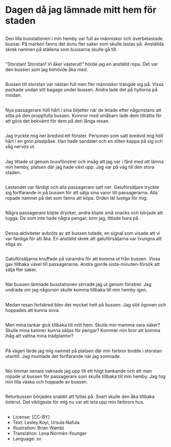 # Dagen då jag lämnade mitt hem för staden

##
Den lilla busstationen i min hemby var full av människor och överbelastade bussar. På marken fanns det ännu fler saker som skulle lastas på. Anställda skrek namnen på ställena som bussarna skulle gå till.

##
”Storstan! Storstan! Vi åker västerut!” hörde jag en anställd ropa. Det var den bussen som jag behövde åka med.

##
Bussen till storstan var nästan full men fler människor trängde sig på. Vissa packade undan sitt bagage under bussen. Andra lade det på hyllorna på insidan.

##
Nya passagerare höll hårt i sina biljetter när de letade efter någonstans att sitta på den proppfulla bussen. Kvinnor med småbarn lade dem tillrätta för att göra det bekvämt för dem på den långa resan.

##
Jag tryckte mig ner bredvid ett fönster. Personen som satt bredvid mig höll hårt i en grön plastpåse. Han hade sandaler och en sliten kappa på sig och såg nervös ut.

##
Jag tittade ut genom bussfönstret och insåg att jag var i färd med att lämna min hemby, platsen där jag hade växt upp. Jag var på väg till den stora staden.

##
Lastandet var färdigt och alla passagerare satt ner. Gatuförsäljare tryckte sig fortfarande in på bussen för att sälja sina varor till passagerarna. Alla ropade namnet på det som fanns att köpa. Orden lät lustiga för mig.

##
Några passagerare köpte drycker, andra köpte små snacks och började att tugga. De som inte hade några pengar, som jag, tittade bara på.

##
Dessa aktiviteter avbröts av att bussen tutade, en signal som visade att vi var färdiga för att åka. En anställd skrek att gatuförsäljarna var tvungna att stiga av.

##
Gatuförsäljarna knuffade på varandra för att komma ut från bussen. Vissa gav tillbaka växel till passagerarna. Andra gjorde sista-minuten-försök att sälja fler saker.

##
När bussen lämnade busstationen stirrade jag ut genom fönstret. Jag undrade om jag någonsin skulle komma tillbaka till min hemby igen.

##
Medan resan fortskred blev det mycket hett på bussen. Jag slöt ögonen och hoppades att kunna sova.

##
Men mina tankar gick tillbaka till mitt hem. Skulle min mamma vara säker? Skulle mina kaniner kunna säljas för pengar? Kommer min bror att komma ihåg att vattna mina trädplantor?

##
På vägen lärde jag mig namnet på platsen där min farbror bodde i storstan utantill. Jag mumlade det fortfarande när jag somnade.

##
Nio timmar senare vaknade jag upp till ett högt bankande och att man ropade ut bussen för passagerare som skulle tillbaka till min hemby. Jag tog min lilla väska och hoppade av bussen.

##
Returbussen börjades snabbt att fyllas på. Snart skulle den åka tillbaka österut. Det viktigaste för mig nu var att leta upp min farbrors hus.

##
* License: [CC-BY]
* Text: Lesley Koyi, Ursula Nafula
* Illustration: Brian Wambi
* Translation: Lena Normén-Younger
* Language: sv
